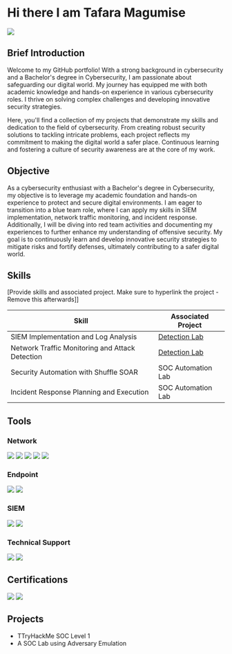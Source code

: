 # Hi there I am Tafara Magumise 
<a href="https://linkedin.com/in/tafara-magumise"><img src="https://img.shields.io/badge/-LinkedIn-0072b1?&style=for-the-badge&logo=linkedin&logoColor=white" /></a>

## Brief Introduction

Welcome to my GitHub portfolio! With a strong background in cybersecurity and a Bachelor's degree in Cybersecurity, I am passionate about safeguarding our digital world. My journey has equipped me with both academic knowledge and hands-on experience in various cybersecurity roles. I thrive on solving complex challenges and developing innovative security strategies.

Here, you'll find a collection of my projects that demonstrate my skills and dedication to the field of cybersecurity. From creating robust security solutions to tackling intricate problems, each project reflects my commitment to making the digital world a safer place. Continuous learning and fostering a culture of security awareness are at the core of my work.

## Objective


As a cybersecurity enthusiast with a Bachelor's degree in Cybersecurity, my objective is to leverage my academic foundation and hands-on experience to protect and secure digital environments. I am eager to transition into a blue team role, where I can apply my skills in SIEM implementation, network traffic monitoring, and incident response. Additionally, I will be diving into red team activities and documenting my experiences to further enhance my understanding of offensive security. My goal is to continuously learn and develop innovative security strategies to mitigate risks and fortify defenses, ultimately contributing to a safer digital world.

## Skills
[Provide skills and associated project. Make sure to hyperlink the project - Remove this afterwards]]

| Skill                                         | Associated Project         |
|-----------------------------------------------|----------------------------|
| SIEM Implementation and Log Analysis          | <a href="https://google.com">Detection Lab</a>|
| Network Traffic Monitoring and Attack Detection | <a href="https://google.com">Detection Lab</a>|
| Security Automation with Shuffle SOAR         | SOC Automation Lab|
| Incident Response Planning and Execution      | SOC Automation Lab|


## Tools


### Network
<div>
    <img src="https://img.shields.io/badge/-Wireshark-1679A7?&style=for-the-badge&logo=Wireshark&logoColor=white" />
    <img src="https://img.shields.io/badge/-OpenVAS-00A859?&style=for-the-badge&logo=OpenVAS&logoColor=white" />
    <img src="https://img.shields.io/badge/-Snort-FF0000?&style=for-the-badge&logo=Snort&logoColor=white" />
<img src="https://img.shields.io/badge/-Nmap-4682B4?&style=for-the-badge&logo=Nmap&logoColor=white" />
<img src="https://img.shields.io/badge/-SolarWinds-FFCC33?&style=for-the-badge&logo=SolarWinds&logoColor=white" />
</div>

### Endpoint
<div>
    <img src="https://img.shields.io/badge/-Microsoft_Defender_for_Endpoint-00A4EF?&style=for-the-badge&logo=Microsoft&logoColor=white" />
    <img src="https://img.shields.io/badge/-Broadcom_Symantec-FF0000?&style=for-the-badge&logo=Symantec&logoColor=white" /> 
</div>

### SIEM
<div>
    <img src="https://img.shields.io/badge/-Splunk-000000?&style=for-the-badge&logo=Splunk&logoColor=white" />
   <img src="https://img.shields.io/badge/-LimaCharlie-007ACC?&style=for-the-badge&logo=LimaCharlie&logoColor=white" />
</div>

### Technical Support
<div>
  <img src="https://img.shields.io/badge/-Microsoft_Azure-0078D4?&style=for-the-badge&logo=Microsoft&logoColor=white" />
  <img src="https://img.shields.io/badge/-Microsoft_Entra-0078D4?&style=for-the-badge&logo=Microsoft&logoColor=white" />
</div>

## Certifications
<div>
<img src="https://img.shields.io/badge/-Security%2B-FF0000?&style=for-the-badge&logo=CompTIA&logoColor=white" />
<img src="https://img.shields.io/badge/-ISC2_CC-00A859?&style=for-the-badge&logo=ISC2&logoColor=white" />
</div>

## Projects
- TTryHackMe SOC Level 1
- A SOC Lab using Adversary Emulation 
